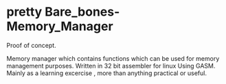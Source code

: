 #  pretty Bare_bones-Memory_Manager

Proof of concept.

Memory manager which contains functions which can be used for memory management purposes. Written in 32 bit assembler for linux Using GASM. Mainly as a learning excercise , more than anything practical or useful.
